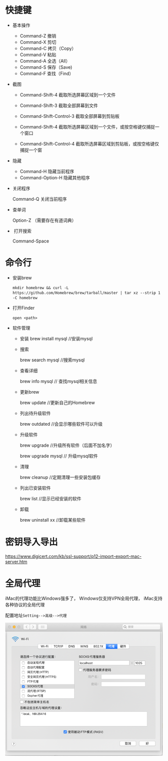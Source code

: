 # 快捷键

* 基本操作

  * Command-Z 撤销　
  * Command-X 剪切　　
  * Command-C 拷贝（Copy）　　
  * Command-V 粘贴　　
  * Command-A 全选（All）　　
  * Command-S 保存（Save)　　
  * Command-F 查找（Find）　

* 截图

  * Command-Shift-4 截取所选屏幕区域到一个文件　　

  * Command-Shift-3 截取全部屏幕到文件　　

  * Command-Shift-Control-3 截取全部屏幕到剪贴板　　

  * Command-Shift-4 截取所选屏幕区域到一个文件，或按空格键仅捕捉一个窗口　　

  * Command-Shift-Control-4 截取所选屏幕区域到剪贴板，或按空格键仅捕捉一个窗

* 隐藏

  * Command-H 隐藏当前程序
  * Command-Option-H 隐藏其他程序

* 关闭程序

  Command-Q 关闭当前程序

* 查单词

  Option-Z （需要存在有道词典）

*  打开搜索

  Command-Space

# 命令行

* 安装brew

  ```shell
  mkdir homebrew && curl -L https://github.com/Homebrew/brew/tarball/master | tar xz --strip 1 -C homebrew
  ```

* 打开Finder

  ```shell
  open <path>
  ```
  
* 软件管理

  * 安装
    brew install mysql //安装mysql

  * 搜索

    brew search mysql //搜索mysql

  * 查看详细

    brew info mysql  //  查找mysql相关信息

  * 更新brew

    brew update   //更新自己的Homebrew

  * 列出待升级软件

    brew outdated  //会显示哪些软件可以升级

  * 升级软件

    brew upgrade   //升级所有软件（后面不加名字）

    brew upgrade mysql //  升级mysql软件

  * 清理

    brew cleanup  //定期清理一些安装包缓存

  * 列出已安装软件

    brew list   //显示已经安装的软件

  * 卸载

    brew uninstall xx //卸载某些软件


# 密钥导入导出

https://www.digicert.com/kb/ssl-support/p12-import-export-mac-server.htm

# 全局代理

iMac的代理功能比Windows强多了， Windows仅支持VPN全局代理， iMac支持各种协议的全局代理

配置地址`Setting-->高级-->代理`

![image-20200430201509904](.iMac/image-20200430201509904.png)